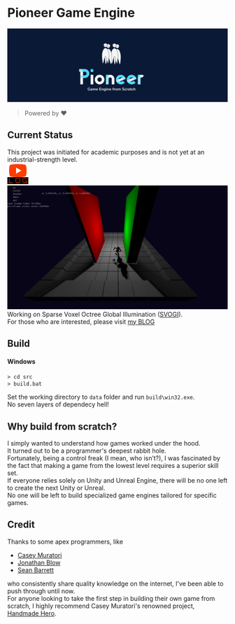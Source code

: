 # Pioneer Game Engine
![Pioneer](/data/branding/pioneer_banner.png "Pioneer")

> Powered by ❤️

## Current Status
This project was initiated for academic purposes and is not yet at an industrial-strength level.  
[![Youtube](/data/branding/youtube_icon.png "Youtube")](https://www.youtube.com/@sungwoolee484)
![Status](/data/branding/status.png "Status")  
Working on Sparse Voxel Octree Global Illumination ([SVOGI](https://research.nvidia.com/sites/default/files/pubs/2011-09_Interactive-Indirect-Illumination/GIVoxels-pg2011-authors.pdf)).  
For those who are interested, please visit [my BLOG](https://raylee9919.github.io)

## Build
#### Windows
``` console
> cd src
> build.bat
```
Set the working directory to <code>data</code> folder and run <code>build\win32.exe</code>.  
No seven layers of dependecy hell!


## Why build from scratch?
I simply wanted to understand how games worked under the hood.  
It turned out to be a programmer's deepest rabbit hole.  
Fortunately, being a control freak (I mean, who isn’t?), I was fascinated by the fact that making a game from the lowest level requires a superior skill set.  
If everyone relies solely on Unity and Unreal Engine, there will be no one left to create the next Unity or Unreal.  
No one will be left to build specialized game engines tailored for specific games.  



## Credit
Thanks to some apex programmers, like  
- [Casey Muratori](https://x.com/cmuratori)
- [Jonathan Blow](https://x.com/Jonathan_Blow)
- [Sean Barrett](https://nothings.org/)

who consistently share quality knowledge on the internet, I’ve been able to push through until now.  
For anyone looking to take the first step in building their own game from scratch, I highly recommend Casey Muratori's renowned project, [Handmade Hero](https://guide.handmadehero.org/code/#).
